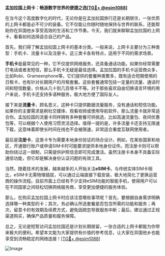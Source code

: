 **孟加拉国上网卡：畅游数字世界的便捷之选[[TG💪+ @esim1088](https://t.me/s/esim1088)]**

在当今这个高度数字化的时代，无论你是在孟加拉国旅行还是长期居住，一张优质的上网卡都是必不可少的装备。它不仅能让你随时随地保持与世界的联系，还能帮助你在异国他乡享受高效的生活和工作节奏。今天，我们就来聊聊孟加拉国的上网卡，看看如何选择适合自己的产品。

首先，我们得了解孟加拉国上网卡的基本分类。一般来说，上网卡主要分为三种类型：手机卡、流量卡以及注册卡。这三类卡各有特点，适用于不同的需求场景。

**手机卡**是最常见的一种，它不仅提供网络服务，还具备通话功能。如果你经常需要打电话或者发短信，那么手机卡无疑是最佳选择。孟加拉国的手机卡运营商众多，比如Robi、Grameenphone等，它们提供的套餐种类繁多，既有适合短期使用的日租卡，也有针对长期用户的月租套餐。这些套餐通常包括一定量的流量、通话时间和短信数量，价格从几十到几百塔卡不等。对于那些喜欢自由切换语言环境的用户来说，手机卡还支持多语种服务，极大地方便了国际友人。

接下来是**流量卡**，顾名思义，这种卡只提供数据流量服务，没有通话和短信功能。如果你的主要需求是刷社交媒体、观看视频或使用导航软件，那么流量卡就非常适合你。孟加拉国的流量卡同样拥有多种套餐可供挑选，比如高速流量包、夜间优惠包等，可以根据个人使用习惯灵活选择。值得一提的是，许多流量卡还支持无限速下载，这意味着即使长时间在线也不会被限速，非常适合重度互联网使用者。

最后是**注册卡**，这类卡专为需要本地身份验证的场合设计。例如，在某些国家和地区，开通银行账户或申请SIM卡时可能要求提供本地身份证件。而注册卡则可以帮助你绕过这一限制，只需提供护照信息即可完成激活。虽然注册卡本身不具备实际通信功能，但它却是解决身份认证问题的有效工具。

当然，随着技术的发展，越来越多的人开始关注**eSIM卡**。与传统实体SIM卡相比，eSIM卡无需物理插拔，可以通过云端直接下载安装，极大地简化了更换运营商的操作流程。目前市面上已经有不少支持eSIM功能的智能手机，使得用户可以在不同国家之间轻松切换网络服务商，享受更加便捷的服务体验。

那么，在购买孟加拉国上网卡时应该注意哪些事项呢？首先，要根据自身需求明确选择哪一种类型的卡；其次，务必确认所选套餐是否包含所需的功能和服务；再次，留意卡的有效期及续费方式，避免因疏忽导致服务中断；最后，建议通过正规渠道购买，确保产品质量和服务保障。

总之，无论是短暂访问孟加拉国还是计划长期居留，一张合适的上网卡都能为你带来极大的便利。希望本文能为大家提供有价值的参考信息，让大家在异国他乡也能享受到流畅稳定的网络连接！[[TG💪+ @esim1088](https://t.me/s/esim1088)]

![Image](https://i.postimg.cc/4NQfJmqS/Snipaste-2025-05-13-00-14-12.png)